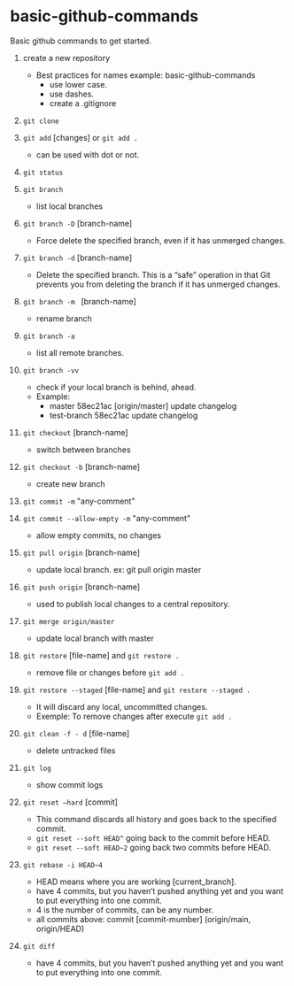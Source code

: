 # basic-github-commands
Basic github commands to get started.

1. create a new repository
    - Best practices for names example: ​​basic-github-commands
        * use lower case.
        * use dashes.
        * create a .gitignore

2. `git clone`

3. `git add` [changes] or `git add .`
    * can be used with dot or not.            

4. `git status`  

5. `git branch`
    * list local branches

6. `git branch -D` [branch-name]
    * Force delete the specified branch, even if it has unmerged changes. 

7. `git branch -d` [branch-name]
    * Delete the specified branch. This is a “safe” operation in that Git prevents you from deleting the branch if it has unmerged changes.

8. `git branch -m ` [branch-name] 
    * rename branch

9. `git branch -a`
    * list all remote branches.

10. `git branch -vv`
    * check if your local branch is behind, ahead. 
    * Example:   
        - master       58ec21ac [origin/master] update changelog
        - test-branch  58ec21ac update changelog

11. `git checkout` [branch-name]
    * switch between branches

12. `git checkout -b` [branch-name]
    * create new branch 

13. `git commit -m` "any-comment"

14. `git commit --allow-empty -m` "any-comment"
    * allow empty commits, no changes

15. `git pull origin` [branch-name]
    * update local branch. ex: git pull origin master

16. `git push origin` [branch-name]
    * used to publish local changes to a central repository.

17. `git merge origin/master`
    * update local branch with master   

18. `git restore` [file-name] and `git restore .` 
    * remove file or changes before `git add .`  

19. `git restore --staged` [file-name] and `git restore --staged .`
    * It will discard any local, uncommitted changes. 
    * Exemple: To remove changes after execute `git add .`  

18. `git clean -f - d` [file-name]     
    * delete untracked files

20. `git log`
    * show commit logs     

21. `git reset –hard` [commit]    
    * This command discards all history and goes back to the specified commit.
    * `git reset --soft HEAD^` going back to the commit before HEAD.
    * `git reset --soft HEAD~2` going back two commits before HEAD.

22. `git rebase -i HEAD~4` 
    * HEAD means where you are working [current_branch].
    * have 4 commits, but you haven’t pushed anything yet and you want to put everything into one commit.
    * 4 is the number of commits, can be any number.
    * all commits above: commit [commit-mumber] (origin/main, origin/HEAD)

23. `git diff`
    * have 4 commits, but you haven’t pushed anything yet and you want to put everything into one commit.
